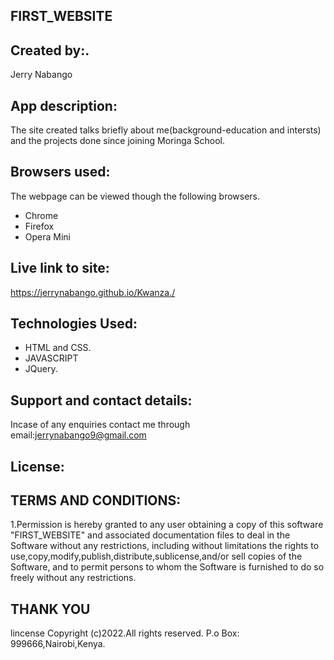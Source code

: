 ## FIRST_WEBSITE
## Created by:.
Jerry Nabango
## App description:
The site created talks briefly about me(background-education and intersts) and the projects done since joining Moringa School.
## Browsers used:
The webpage can be viewed though the following browsers.
* Chrome
* Firefox
* Opera Mini
## Live link to site:
https://jerrynabango.github.io/Kwanza./
## Technologies Used:
* HTML and CSS.
* JAVASCRIPT
* JQuery.
## Support and contact details:
Incase of any enquiries contact me through email:jerrynabango9@gmail.com
## License:
## TERMS AND CONDITIONS:
  1.Permission is hereby granted to any user obtaining a copy
of this software "FIRST_WEBSITE" and associated documentation files to deal
in the Software without any restrictions, including without limitations the rights
to use,copy,modify,publish,distribute,sublicense,and/or sell 
copies of the Software, and to permit persons to whom the Software is
furnished to do so freely without any restrictions.
##                 THANK YOU

   lincense Copyright (c)2022.All rights reserved.
    P.o Box: 999666,Nairobi,Kenya.





